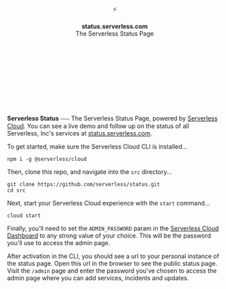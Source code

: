 <br>
<br>
<br>
<br>
<br>
<br>
<br>
<p align="center">
⚡️
<br>
<br>
<b>status.serverless.com</b>
<br>
The Serverless Status Page
</p>
  
<br>
<br>
<br>
<br>
<br>
<br>
<br>
<br>
<br>

**Serverless Status** ⎯⎯⎯ The Serverless Status Page, powered by [Serverless Cloud](https://serverless.com/cloud). You can see a live demo and follow up on the status of all Serverless, Inc's services at [status.serverless.com](https://status.serverless.com).

To get started, make sure the Serverless Cloud CLI is installed...

```
npm i -g @serverless/cloud
```

Then, clone this repo, and navigate into the `src` directory...

```
git clone https://github.com/serverless/status.git
cd src
```

Next, start your Serverless Cloud experience with the `start` command...

```
cloud start
```

Finally, you'll need to set the `ADMIN_PASSWORD` param in the [Serverless Cloud Dashboard](https://cloud.serverless.com) to any strong value of your choice. This will be the password you'll use to access the admin page.

After activation in the CLI, you should see a url to your personal instance of the status page. Open this url in the browser to see the public status page. Visit the `/admin` page and enter the password you've chosen to access the admin page where you can add services, incidents and updates.
